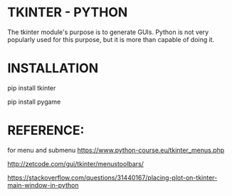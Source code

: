 # TKINTER - PYTHON
  The tkinter module's purpose is to generate GUIs. Python is not very popularly used for this purpose, but it is more than capable of doing it.
  
# INSTALLATION
   pip install tkinter
   
   pip install pygame

# REFERENCE:
for menu and submenu
https://www.python-course.eu/tkinter_menus.php


http://zetcode.com/gui/tkinter/menustoolbars/

https://stackoverflow.com/questions/31440167/placing-plot-on-tkinter-main-window-in-python
